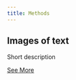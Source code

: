 ```yaml
---
title: Methods
---
```


<div>
  <h2>Images of text</h2>
  <p>Short description</p>
  <a href="/methods/introduction/">See More</a>
</div>